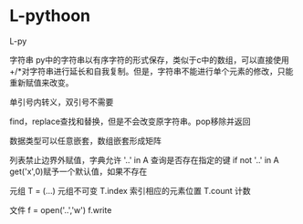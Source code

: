 # L-pythoon

L-py

字符串
py中的字符串以有序字符的形式保存，类似于c中的数组，可以直接使用+/*对字符串进行延长和自我复制。但是，字符串不能进行单个元素的修改，只能重新赋值来改变。

单引号内转义，双引号不需要

find，replace查找和替换，但是不会改变原字符串。pop移除并返回

数据类型可以任意嵌套，数组嵌套形成矩阵


列表禁止边界外赋值，字典允许
'..' in A	查询是否存在指定的键 if not '..' in A
get('x',0)赋予一个默认值，如果不存在

元组 T = (...)	元组不可变
T.index	索引相应的元素位置
T.count	计数

文件	f = open('..','w')
f.write
